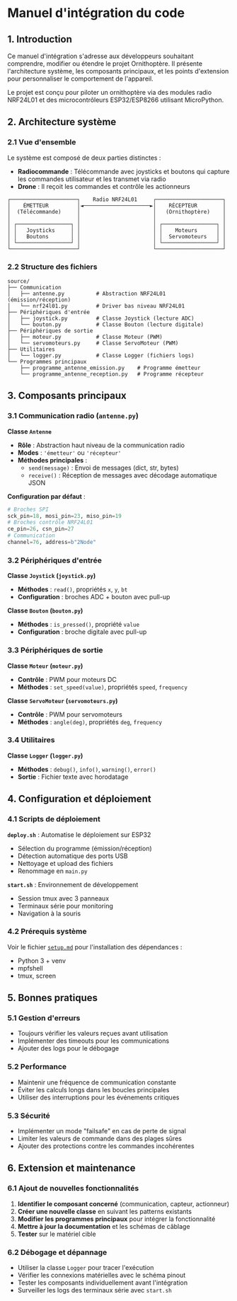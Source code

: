 # Manuel d'intégration du code

## 1. Introduction

Ce manuel d'intégration s'adresse aux développeurs souhaitant comprendre, modifier ou étendre le projet Ornithoptère. Il présente l'architecture système, les composants principaux, et les points d'extension pour personnaliser le comportement de l'appareil.

Le projet est conçu pour piloter un ornithoptère via des modules radio NRF24L01 et des microcontrôleurs ESP32/ESP8266 utilisant MicroPython.

## 2. Architecture système

### 2.1 Vue d'ensemble

Le système est composé de deux parties distinctes :

- **Radiocommande** : Télécommande avec joysticks et boutons qui capture les commandes utilisateur et les transmet via radio
- **Drone** : Il reçoit les commandes et contrôle les actionneurs

```
┌─────────────────────┐    Radio NRF24L01     ┌─────────────────────┐
│    ÉMETTEUR         │◄─────────────────────►│    RÉCEPTEUR        │
│  (Télécommande)     │                       │   (Ornithoptère)    │
│                     │                       │                     │
│ ┌─────────────────┐ │                       │ ┌─────────────────┐ │
│ │   Joysticks     │ │                       │ │    Moteurs      │ │
│ │   Boutons       │ │                       │ │  Servomoteurs   │ │
│ └─────────────────┘ │                       │ └─────────────────┘ │
└─────────────────────┘                       └─────────────────────┘
```

<div style="page-break-before: always;"></div>

### 2.2 Structure des fichiers

```
source/
├── Communication
│   ├── antenne.py          # Abstraction NRF24L01 (émission/réception)
│   └── nrf24l01.py         # Driver bas niveau NRF24L01
├── Périphériques d'entrée
│   ├── joystick.py         # Classe Joystick (lecture ADC)
│   └── bouton.py           # Classe Bouton (lecture digitale)
├── Périphériques de sortie
│   ├── moteur.py           # Classe Moteur (PWM)
│   └── servomoteurs.py     # Classe ServoMoteur (PWM)
├── Utilitaires
│   └── logger.py           # Classe Logger (fichiers logs)
└── Programmes principaux
    ├── programme_antenne_emission.py    # Programme émetteur
    └── programme_antenne_reception.py   # Programme récepteur
```

## 3. Composants principaux

### 3.1 Communication radio (`antenne.py`)

**Classe `Antenne`**
- **Rôle** : Abstraction haut niveau de la communication radio
- **Modes** : `'émetteur'` ou `'récepteur'`
- **Méthodes principales** :
  - `send(message)` : Envoi de messages (dict, str, bytes)
  - `receive()` : Réception de messages avec décodage automatique JSON

**Configuration par défaut** :
```python
# Broches SPI
sck_pin=18, mosi_pin=23, miso_pin=19
# Broches contrôle NRF24L01
ce_pin=26, csn_pin=27
# Communication
channel=76, address=b"2Node"
```

<div style="page-break-before: always;"></div>

### 3.2 Périphériques d'entrée

**Classe `Joystick` (`joystick.py`)**
- **Méthodes** : `read()`, propriétés `x`, `y`, `bt`
- **Configuration** : broches ADC + bouton avec pull-up

**Classe `Bouton` (`bouton.py`)**
- **Méthodes** : `is_pressed()`, propriété `value`
- **Configuration** : broche digitale avec pull-up

### 3.3 Périphériques de sortie

**Classe `Moteur` (`moteur.py`)**
- **Contrôle** : PWM pour moteurs DC
- **Méthodes** : `set_speed(value)`, propriétés `speed`, `frequency`

**Classe `ServoMoteur` (`servomoteurs.py`)**
- **Contrôle** : PWM pour servomoteurs
- **Méthodes** : `angle(deg)`, propriétés `deg`, `frequency`

### 3.4 Utilitaires

**Classe `Logger` (`logger.py`)**
- **Méthodes** : `debug()`, `info()`, `warning()`, `error()`
- **Sortie** : Fichier texte avec horodatage

## 4. Configuration et déploiement

### 4.1 Scripts de déploiement

**`deploy.sh`** : Automatise le déploiement sur ESP32
- Sélection du programme (émission/réception)
- Détection automatique des ports USB
- Nettoyage et upload des fichiers
- Renommage en `main.py`

**`start.sh`** : Environnement de développement
- Session tmux avec 3 panneaux
- Terminaux série pour monitoring
- Navigation à la souris

<div style="page-break-before: always;"></div>


### 4.2 Prérequis système

Voir le fichier [`setup.md`](./setup.md) pour l'installation des dépendances :
- Python 3 + venv
- mpfshell
- tmux, screen

## 5. Bonnes pratiques

### 5.1 Gestion d'erreurs
- Toujours vérifier les valeurs reçues avant utilisation
- Implémenter des timeouts pour les communications
- Ajouter des logs pour le débogage

### 5.2 Performance
- Maintenir une fréquence de communication constante
- Éviter les calculs longs dans les boucles principales
- Utiliser des interruptions pour les événements critiques

### 5.3 Sécurité
- Implémenter un mode "failsafe" en cas de perte de signal
- Limiter les valeurs de commande dans des plages sûres
- Ajouter des protections contre les commandes incohérentes

## 6. Extension et maintenance

### 6.1 Ajout de nouvelles fonctionnalités

1. **Identifier le composant concerné** (communication, capteur, actionneur)
2. **Créer une nouvelle classe** en suivant les patterns existants
3. **Modifier les programmes principaux** pour intégrer la fonctionnalité
4. **Mettre à jour la documentation** et les schémas de câblage
5. **Tester** sur le matériel cible

### 6.2 Débogage et dépannage

- Utiliser la classe `Logger` pour tracer l'exécution
- Vérifier les connexions matérielles avec le schéma pinout
- Tester les composants individuellement avant l'intégration
- Surveiller les logs des terminaux série avec `start.sh`
